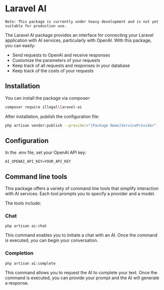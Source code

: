 # Laravel AI

```
Note: This package is currently under heavy development and is not yet suitable for production use.
```

The Laravel AI package provides an interface for connecting your Laravel application with AI services, particularly with OpenAI. With this package, you can easily:

- Send requests to OpenAI and receive responses
- Customize the parameters of your requests
- Keep track of all requests and responses in your database
- Keep track of the costs of your requests

## Installation
You can install the package via composer:

```bash 
composer require illegal\laravel-ai
```

After installation, publish the configuration file:

```bash 
php artisan vendor:publish --provider="[Package Name]ServiceProvider"
```

## Configuration

In the .env file, set your OpenAI API key:

```dotenv
AI_OPENAI_API_KEY=YOUR_API_KEY
```

## Command line tools

This package offers a variety of command line tools that simplify interaction with AI services. Each tool prompts you to specify a provider and a model.

The tools include:

### Chat

```shell
php artisan ai:chat
```

This command enables you to initiate a chat with an AI. Once the command is executed, you can begin your conversation.

### Completion

```shell
php artisan ai:complete
```

This command allows you to request the AI to complete your text. Once the command is executed, you can provide your prompt and the AI will generate a response.
